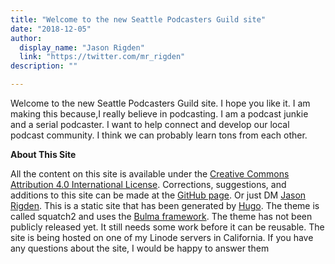 ```yaml
---
title: "Welcome to the new Seattle Podcasters Guild site"
date: "2018-12-05"
author:
  display_name: "Jason Rigden"
  link: "https://twitter.com/mr_rigden"
description: ""

---
```

Welcome to the new Seattle Podcasters Guild site. I hope you like it. I am making this because,I really believe in podcasting. I am a podcast junkie and a serial podcaster.  I want to help connect and develop our local podcast community. I think we can probably learn tons from each other. 

**About This Site**

All the content on this site is available under the [Creative Commons Attribution 4.0 International License](https://creativecommons.org/licenses/by/4.0/). Corrections, suggestions, and additions to this site can be made at the [GitHub page](https://github.com/jrigden/seattlepodcasters.com). Or just DM [Jason Rigden](https://twitter.com/mr_rigden). This is a static site that has been generated by [Hugo](https://gohugo.io/). The theme is called squatch2 and uses the [Bulma framework](https://bulma.io/). The theme has not been publicly released yet. It still needs some work before it can be reusable. The site is being hosted on one of my Linode servers in California. If you have any questions about the site, I would be happy to answer them 

 
